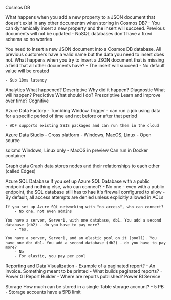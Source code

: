 Cosmos DB

What happens when you add a new property to a JSON document that doesn't exist in any other documentm when storing in Cosmos DB?
	- You can dynamically insert a new property and the insert will succeed. Previous documents will not be updated
	- NoSQL databases don't have a fixed schema so no worries
	
You need to insert a new JSON document into a Cosmos DB database. All previous customers have a valid name but the data you need to insert does not. What happens when you try to insert a JSON document that is missing a field that all other documents have?
	- The insert will succeed
	- No default value will be created
	
	- Sub 10ms latency 
	
Analytics 
	What happened? 					Descriptive
	Why did it happen? 				Diagnostic
	What will happen? 				Predictive
	What should I do? 				Prescriptive 
	Learn and improve over time? 	Cognitive 
	
Azure Data Factory
	- Tumbling Window Trigger - can run a job using data for a specific period of time and not before or after that period
	
	- ADF supports existing SSIS packages and can run them in the cloud
	
Azure Data Studio 
	- Cross platform - Windows, MacOS, Linux
	- Open source 
	
sqlcmd 
	Windows, Linux only - MacOS in preview 
	Can run in Docker container 

Graph data 
	Graph data stores nodes and their relationships to each other (called Edges)
	
Azure SQL Database 
	If you set up Azure SQL Database with a public endpoint and nothing else, who can connect?
		- No one - even with a public endpoint, the SQL database still has to hae it's firewall configured to allow 
		- By default, all access attempts are denied unless explicitly allowed in ACLs 
	
	If you set up Azure SQL networking with "no access", who can connect?
		- No one, not even admins 
		
	You have a server, Server1, with one database, db1. You add a second database (db2) - do you have to pay more?
		- Yes. 
		
	You have a server, Server1, and an elastic pool on it (pool1). You have one db: db1. You add a second database (db2) - do you have to pay more?
		- No
		- For elastic, you pay per pool 
		
Reporting and Data Visualization
	- Example of a paginated report? 
		- An invoice. Something meant to be printed
	- What builds paginated reports? 
		- Power GI Report Builder 
	- Where are reports published? Power BI Service 
		
	
Storage 
	How much can be stored in a single Table storage account?
		- 5 PB 
		- Storage accounts have a 5PB limit 
		
	
